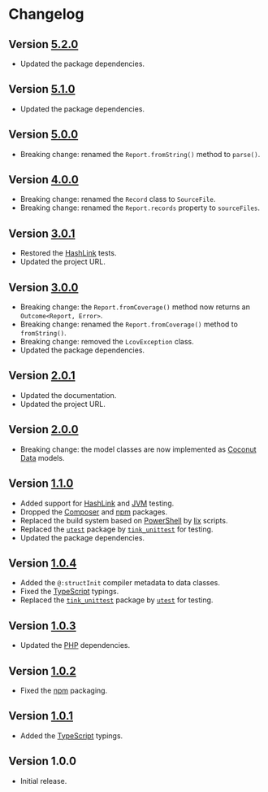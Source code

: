 # Changelog

## Version [5.2.0](https://github.com/cedx/lcov.hx/compare/v5.1.0...v5.2.0)
- Updated the package dependencies.

## Version [5.1.0](https://github.com/cedx/lcov.hx/compare/v5.0.0...v5.1.0)
- Updated the package dependencies.

## Version [5.0.0](https://github.com/cedx/lcov.hx/compare/v4.0.0...v5.0.0)
- Breaking change: renamed the `Report.fromString()` method to `parse()`.

## Version [4.0.0](https://github.com/cedx/lcov.hx/compare/v3.0.1...v4.0.0)
- Breaking change: renamed the `Record` class to `SourceFile`.
- Breaking change: renamed the `Report.records` property to `sourceFiles`.

## Version [3.0.1](https://github.com/cedx/lcov.hx/compare/v3.0.0...v3.0.1)
- Restored the [HashLink](https://hashlink.haxe.org) tests.
- Updated the project URL.

## Version [3.0.0](https://github.com/cedx/lcov.hx/compare/v2.0.1...v3.0.0)
- Breaking change: the `Report.fromCoverage()` method now returns an `Outcome<Report, Error>`.
- Breaking change: renamed the `Report.fromCoverage()` method to `fromString()`.
- Breaking change: removed the `LcovException` class.
- Updated the package dependencies.

## Version [2.0.1](https://github.com/cedx/lcov.hx/compare/v2.0.0...v2.0.1)
- Updated the documentation.
- Updated the project URL.

## Version [2.0.0](https://github.com/cedx/lcov.hx/compare/v1.1.0...v2.0.0)
- Breaking change: the model classes are now implemented as [Coconut Data](https://github.com/MVCoconut/coconut.data) models.

## Version [1.1.0](https://github.com/cedx/lcov.hx/compare/v1.0.4...v1.1.0)
- Added support for [HashLink](https://hashlink.haxe.org) and [JVM](https://www.java.com) testing.
- Dropped the [Composer](https://getcomposer.org) and [npm](https://www.npmjs.com) packages.
- Replaced the build system based on [PowerShell](https://docs.microsoft.com/en-us/powershell) by [lix](https://github.com/lix-pm/lix.client) scripts.
- Replaced the [`utest`](https://lib.haxe.org/p/utest) package by [`tink_unittest`](https://lib.haxe.org/p/tink_unittest) for testing.
- Updated the package dependencies.

## Version [1.0.4](https://github.com/cedx/lcov.hx/compare/v1.0.3...v1.0.4)
- Added the `@:structInit` compiler metadata to data classes.
- Fixed the [TypeScript](https://www.typescriptlang.org) typings.
- Replaced the [`tink_unittest`](https://lib.haxe.org/p/tink_unittest) package by [`utest`](https://lib.haxe.org/p/utest) for testing.

## Version [1.0.3](https://github.com/cedx/lcov.hx/compare/v1.0.2...v1.0.3)
- Updated the [PHP](https://www.php.net) dependencies.

## Version [1.0.2](https://github.com/cedx/lcov.hx/compare/v1.0.1...v1.0.2)
- Fixed the [npm](https://www.npmjs.com) packaging.

## Version [1.0.1](https://github.com/cedx/lcov.hx/compare/v1.0.0...v1.0.1)
- Added the [TypeScript](https://www.typescriptlang.org) typings.

## Version 1.0.0
- Initial release.
